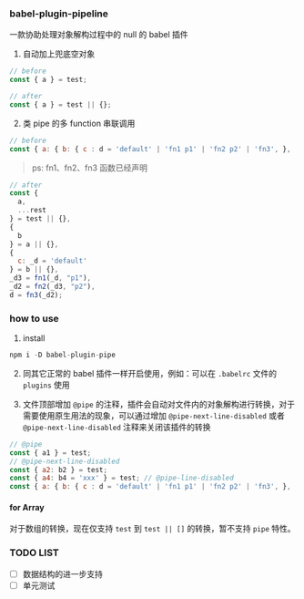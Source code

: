 ### babel-plugin-pipeline

一款协助处理对象解构过程中的 null 的 babel 插件

1. 自动加上兜底空对象

```js
// before
const { a } = test;
```

```js
// after
const { a } = test || {};
```

2. 类 pipe 的多 function 串联调用

```js
// before
const { a: { b: { c : d = 'default' | 'fn1 p1' | 'fn2 p2' | 'fn3', },  }, ...rest } = test;
```

> ps: fn1、fn2、fn3 函数已经声明

```js
// after
const {
  a,
  ...rest
} = test || {},
{
  b
} = a || {},
{
  c: _d = 'default'
} = b || {},
_d3 = fn1(_d, "p1"),
_d2 = fn2(_d3, "p2"),
d = fn3(_d2);
```

### how to use
1. install

```js
npm i -D babel-plugin-pipe
```

2. 同其它正常的 babel 插件一样开启使用，例如：可以在 `.babelrc` 文件的 `plugins` 使用

3. 文件顶部增加 `@pipe` 的注释，插件会自动对文件内的对象解构进行转换，对于需要使用原生用法的现象，可以通过增加 `@pipe-next-line-disabled` 或者 `@pipe-next-line-disabled` 注释来关闭该插件的转换

```js
// @pipe
const { a1 } = test;
// @pipe-next-line-disabled
const { a2: b2 } = test;
const { a4: b4 = 'xxx' } = test; // @pipe-line-disabled
const { a: { b: { c : d = 'default' | 'fn1 p1' | 'fn2 p2' | 'fn3', },  }, ...rest } = test;
```

#### for Array

对于数组的转换，现在仅支持 `test` 到 `test || []` 的转换，暂不支持 `pipe` 特性。

### TODO LIST

 - [ ] 数据结构的进一步支持
 - [ ] 单元测试